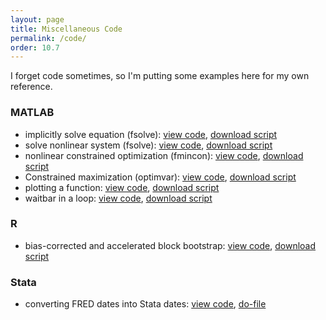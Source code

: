 ```yaml
---
layout: page
title: Miscellaneous Code
permalink: /code/
order: 10.7
---
```


I forget code sometimes, so I'm putting some examples here for my own reference.

### MATLAB
* implicitly solve equation (fsolve): [view code](https://matlab.mathworks.com/users/wmvolckmann/Published/fsolveexample/html/fsolveexample.html), [download script](https://matlab.mathworks.com/users/wmvolckmann/Published/fsolveexample/fsolveexample.m)
* solve nonlinear system (fsolve): [view code](https://matlab.mathworks.com/users/wmvolckmann/Published/systemsolve/html/systemsolve.html), [download script](https://matlab.mathworks.com/users/wmvolckmann/Published/systemsolve/systemsolve.m)
* nonlinear constrained optimization (fmincon): [view code](https://matlab.mathworks.com/users/wmvolckmann/Published/fminconexample/html/fminconexample.html), [download script](https://matlab.mathworks.com/users/wmvolckmann/Published/fminconexample/fminconexample.m)
* Constrained maximization (optimvar): [view code](https://matlab.mathworks.com/users/wmvolckmann/Published/optimvarsexample/html/optimvarsexample.html), [download script](https://matlab.mathworks.com/users/wmvolckmann/Published/optimvarsexample/optimvarsexample.m)
* plotting a function: [view code](https://matlab.mathworks.com/users/wmvolckmann/Published/fplotexample/html/fplotexample.html), [download script](https://matlab.mathworks.com/users/wmvolckmann/Published/fplotexample/fplotexample.m)
* waitbar in a loop: [view code](https://matlab.mathworks.com/users/wmvolckmann/Published/waitbar/html/progressbar.html), [download script](https://matlab.mathworks.com/users/wmvolckmann/Published/waitbar/progressbar.m)

### R
* bias-corrected and accelerated block bootstrap: [view code](https://github.com/wmvolckmann/wmvolckmann.github.io/blob/master/code/bcablockbootstrap.R), [download script](bcablockbootstrap.R)

### Stata
* converting FRED dates into Stata dates: [view code](https://github.com/wmvolckmann/wmvolckmann.github.io/blob/master/code/FREDmonthly.do), [do-file](FREDmonthly.do)
